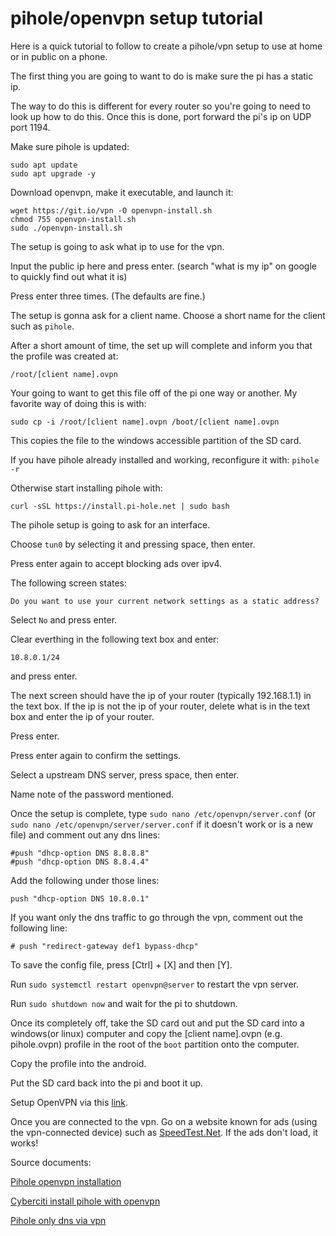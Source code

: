 # pihole/openvpn setup tutorial

Here is a quick tutorial to follow to create a pihole/vpn setup to use at home or in public on a phone.

The first thing you are going to want to do is make sure the pi has a static ip.

The way to do this is different for every router so you're going to need to look up how to do this.
Once this is done, port forward the pi's ip on UDP port 1194.

Make sure pihole is updated:
```
sudo apt update
sudo apt upgrade -y
```

Download openvpn, make it executable, and launch it:
```
wget https://git.io/vpn -O openvpn-install.sh
chmod 755 openvpn-install.sh
sudo ./openvpn-install.sh
```
The setup is going to ask what ip to use for the vpn.

Input the public ip here and press enter.
(search "what is my ip" on google to quickly find out what it is)

Press enter three times. (The defaults are fine.)

The setup is gonna ask for a client name. Choose a short name for the client such as `pihole`.

After a short amount of time, the set up will complete and inform you that the profile was created at:

`/root/[client name].ovpn`

Your going to want to get this file off of the pi one way or another.
My favorite way of doing this is with:

`sudo cp -i /root/[client name].ovpn /boot/[client name].ovpn`

This copies the file to the windows accessible partition of the SD card.

If you have pihole already installed and working, reconfigure it with:
`pihole -r`

Otherwise start installing pihole with:
```
curl -sSL https://install.pi-hole.net | sudo bash
```
The pihole setup is going to ask for an interface.

Choose `tun0` by selecting it and pressing space, then enter.

Press enter again to accept blocking ads over ipv4.

The following screen states:

`Do you want to use your current network settings as a static address?`

Select `No` and press enter.

Clear everthing in the following text box and enter: 

`10.8.0.1/24`

and press enter.

The next screen should have the ip of your router (typically 192.168.1.1) in the text box.
If the ip is not the ip of your router, delete what is in the text box and enter the ip of your router.

Press enter.

Press enter again to confirm the settings.

Select a upstream DNS server, press space, then enter.

Name note of the password mentioned.

Once the setup is complete, type `sudo nano /etc/openvpn/server.conf` (or `sudo nano /etc/openvpn/server/server.conf` if it doesn't work or is a new file) and comment out any dns lines:

```
#push "dhcp-option DNS 8.8.8.8"
#push "dhcp-option DNS 8.8.4.4"
```
Add the following under those lines:

```
push "dhcp-option DNS 10.8.0.1"
```
If you want only the dns traffic to go through the vpn, comment out the following line:

`# push "redirect-gateway def1 bypass-dhcp"`

To save the config file, press [Ctrl] + [X] and then [Y].

Run `sudo systemctl restart openvpn@server` to restart the vpn server.

Run `sudo shutdown now` and wait for the pi to shutdown.

Once its completely off, take the SD card out and put the SD card into a windows(or linux) computer and copy the [client name].ovpn (e.g. pihole.ovpn) profile in the root of the `boot` partition onto the computer.

Copy the profile into the android.

Put the SD card back into the pi and boot it up.

Setup OpenVPN via this [link](https://proprivacy.com/vpn/guides/openvpn-for-android).

Once you are connected to the vpn. Go on a website known for ads (using the vpn-connected device) such as [SpeedTest.Net](https://www.speedtest.net/).
If the ads don't load, it works!

Source documents:

[Pihole openvpn installation](https://docs.pi-hole.net/guides/vpn/openvpn/installation/)

[Cyberciti install pihole with openvpn](https://www.cyberciti.biz/faq/ubuntu-linux-install-pi-hole-with-a-openvpn/)

[Pihole only dns via vpn](https://docs.pi-hole.net/guides/vpn/openvpn/only-dns-via-vpn/)
